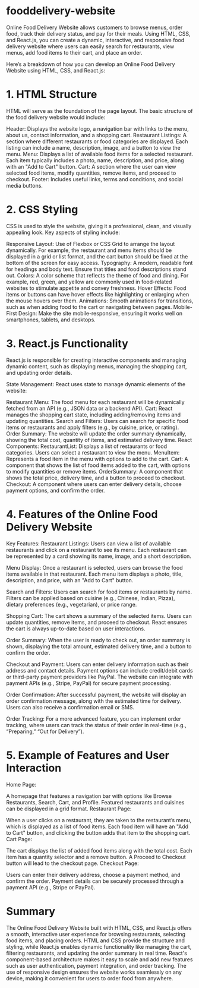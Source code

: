 # fooddelivery-website
 Online Food Delivery Website allows customers to browse menus, order food, track their delivery status, and pay for their meals. Using HTML, CSS, and React.js, you can create a dynamic, interactive, and responsive food delivery website where users can easily search for restaurants, view menus, add food items to their cart, and place an order.

Here’s a breakdown of how you can develop an Online Food Delivery Website using HTML, CSS, and React.js:

# 1. HTML Structure
HTML will serve as the foundation of the page layout. The basic structure of the food delivery website would include:

Header: Displays the website logo, a navigation bar with links to the menu, about us, contact information, and a shopping cart.
Restaurant Listings: A section where different restaurants or food categories are displayed. Each listing can include a name, description, image, and a button to view the menu.
Menu: Displays a list of available food items for a selected restaurant. Each item typically includes a photo, name, description, and price, along with an "Add to Cart" button.
Cart: A section where the user can view selected food items, modify quantities, remove items, and proceed to checkout.
Footer: Includes useful links, terms and conditions, and social media buttons.
# 2. CSS Styling
CSS is used to style the website, giving it a professional, clean, and visually appealing look. Key aspects of styling include:

Responsive Layout: Use of Flexbox or CSS Grid to arrange the layout dynamically. For example, the restaurant and menu items should be displayed in a grid or list format, and the cart button should be fixed at the bottom of the screen for easy access.
Typography: A modern, readable font for headings and body text. Ensure that titles and food descriptions stand out.
Colors: A color scheme that reflects the theme of food and dining. For example, red, green, and yellow are commonly used in food-related websites to stimulate appetite and convey freshness.
Hover Effects: Food items or buttons can have hover effects like highlighting or enlarging when the mouse hovers over them.
Animations: Smooth animations for transitions, such as when adding food to the cart or navigating between pages.
Mobile-First Design: Make the site mobile-responsive, ensuring it works well on smartphones, tablets, and desktops.
# 3. React.js Functionality
React.js is responsible for creating interactive components and managing dynamic content, such as displaying menus, managing the shopping cart, and updating order details.

State Management:
React uses state to manage dynamic elements of the website:

Restaurant Menu: The food menu for each restaurant will be dynamically fetched from an API (e.g., JSON data or a backend API).
Cart: React manages the shopping cart state, including adding/removing items and updating quantities.
Search and Filters: Users can search for specific food items or restaurants and apply filters (e.g., by cuisine, price, or rating).
Order Summary: The website will update the order summary dynamically, showing the total cost, quantity of items, and estimated delivery time.
React Components:
RestaurantList: Displays a list of restaurants or food categories. Users can select a restaurant to view the menu.
MenuItem: Represents a food item in the menu with options to add to the cart.
Cart: A component that shows the list of food items added to the cart, with options to modify quantities or remove items.
OrderSummary: A component that shows the total price, delivery time, and a button to proceed to checkout.
Checkout: A component where users can enter delivery details, choose payment options, and confirm the order.
# 4. Features of the Online Food Delivery Website
Key Features:
Restaurant Listings: Users can view a list of available restaurants and click on a restaurant to see its menu. Each restaurant can be represented by a card showing its name, image, and a short description.

Menu Display: Once a restaurant is selected, users can browse the food items available in that restaurant. Each menu item displays a photo, title, description, and price, with an "Add to Cart" button.

Search and Filters: Users can search for food items or restaurants by name. Filters can be applied based on cuisine (e.g., Chinese, Indian, Pizza), dietary preferences (e.g., vegetarian), or price range.

Shopping Cart: The cart shows a summary of the selected items. Users can update quantities, remove items, and proceed to checkout. React ensures the cart is always up-to-date based on user interactions.

Order Summary: When the user is ready to check out, an order summary is shown, displaying the total amount, estimated delivery time, and a button to confirm the order.

Checkout and Payment: Users can enter delivery information such as their address and contact details. Payment options can include credit/debit cards or third-party payment providers like PayPal. The website can integrate with payment APIs (e.g., Stripe, PayPal) for secure payment processing.

Order Confirmation: After successful payment, the website will display an order confirmation message, along with the estimated time for delivery. Users can also receive a confirmation email or SMS.

Order Tracking: For a more advanced feature, you can implement order tracking, where users can track the status of their order in real-time (e.g., “Preparing,” “Out for Delivery”).

# 5. Example of Features and User Interaction
Home Page:

A homepage that features a navigation bar with options like Browse Restaurants, Search, Cart, and Profile.
Featured restaurants and cuisines can be displayed in a grid format.
Restaurant Page:

When a user clicks on a restaurant, they are taken to the restaurant’s menu, which is displayed as a list of food items.
Each food item will have an "Add to Cart" button, and clicking the button adds that item to the shopping cart.
Cart Page:

The cart displays the list of added food items along with the total cost. Each item has a quantity selector and a remove button.
A Proceed to Checkout button will lead to the checkout page.
Checkout Page:

Users can enter their delivery address, choose a payment method, and confirm the order.
Payment details can be securely processed through a payment API (e.g., Stripe or PayPal).

# Summary
The Online Food Delivery Website built with HTML, CSS, and React.js offers a smooth, interactive user experience for browsing restaurants, selecting food items, and placing orders. HTML and CSS provide the structure and styling, while React.js enables dynamic functionality like managing the cart, filtering restaurants, and updating the order summary in real time. React's component-based architecture makes it easy to scale and add new features such as user authentication, payment integration, and order tracking. The use of responsive design ensures the website works seamlessly on any device, making it convenient for users to order food from anywhere.



